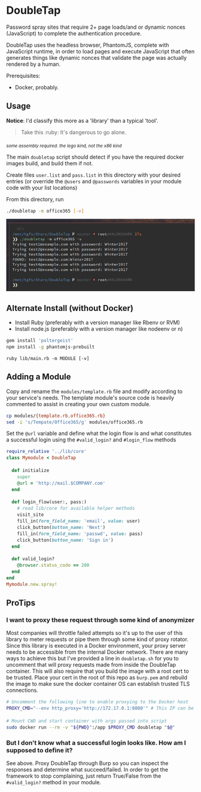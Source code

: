 # DoubleTap

Password spray sites that require 2+ page loads/and or dynamic nonces (JavaScript) to complete the
authentication procedure.

DoubleTap uses the headless browser, PhantomJS, complete with JavaScript runtime, in order to load
pages and execute JavaScript that often generates things like dynamic nonces that validate the page
was actually rendered by a human.

Prerequisites:
* Docker, probably.

## Usage

**Notice**: I'd classify this more as a 'library' than a typical 'tool'. 

> Take this :ruby: It's dangerous to go alone.

<sub>*some assembly required. the lego kind, not the x86 kind*</sub>

The main `doubletap` script should detect if you have the required docker images build, and
build them if not.

Create files `user.list` and `pass.list` in this directory with your desired entries
(or override the `@users` and `@passwords` variables in your module code with your list locations)

From this directory, run

```sh
./doubletap -m office365 [-v]
```

![](./lib/dt.png)


## Alternate Install (without Docker)
* Install Ruby (preferably with a version manager like Rbenv or RVM)
* Install node.js (preferably with a version manager like nodeenv or n)

```sh
gem install 'poltergeist'
npm install -g phantomjs-prebuilt
```

```
ruby lib/main.rb -m MODULE [-v]
```

## Adding a Module

Copy and rename the `modules/template.rb` file and modify according to your service's needs.
The template module's source code is heavily commented to assist in creating your own custom
module.

```sh
cp modules/{template.rb,office365.rb}
sed -i 's/Tempate/Office365/g' modules/office365.rb
```

Set the `@url` variable and define what the login flow is and what constitutes
a successful login using the `#valid_login?` and `#login_flow` methods

```ruby
require_relative '../lib/core'
class Mymodule < DoubleTap

  def initialize
    super
    @url = 'http://mail.$COMPANY.com'
  end

  def login_flow(user:, pass:)
    # read lib/core for available helper methods
    visit_site
    fill_in(form_field_name: 'email', value: user)
    click_button(button_name: 'Next')
    fill_in(form_field_name: 'passwd', value: pass)
    click_button(button_name: 'Sign in')
  end

  def valid_login?
    @browser.status_code == 200
  end
end
Mymodule.new.spray!
```

## ProTips

### I want to proxy these request through some kind of anonymizer

Most companies will throttle failed attempts so it's up to the user of this library to meter
requests or pipe them through some kind of proxy rotator. Since this library is executed in a
Docker environment, your proxy server needs to be accessible from the internal Docker network.
There are many ways to achieve this but I've provided a line in `doubletap.sh` for you to uncomment
that will proxy requests made from inside the DoubleTap container.
This will also require that you build the image with a root cert to be trusted. Place your cert in 
the root of this repo as `burp.pem` and rebuild the image to make sure the docker container OS can
establish trusted TLS connections.

```sh
# Uncomment the following line to enable proxying to the Docker host
PROXY_CMD="--env http_proxy='http://172.17.0.1:8080'" # This IP can be attained with `ifconfig docker0`

# Mount CWD and start container with args passed into script
sudo docker run --rm -v "${PWD}":/app $PROXY_CMD doubletap "$@"
```

### But I don't know what a successful login looks like. How am I supposed to define it?
See above. Proxy DoubleTap through Burp so you can inspect the responses and determine what
succeed/failed. In order to get the framework to stop complaining, just return True/False from the
`#valid_login?` method in your module.
